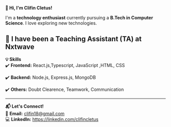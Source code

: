 **👋 Hi, I'm Clifin Cletus!**  

I'm a **technology enthusiast** currently pursuing a **B.Tech in Computer Science**. I love exploring new technologies.

🚀 **I have been a Teaching Assistant (TA) at Nxtwave**
---

 **💡 Skills**  
✔️ **Frontend:** React.js,Typescript, JavaScript ,HTML, CSS

✔️ **Backend:** Node.js, Express.js, MongoDB

✔️ **Others:** Doubt Clearence, Teamwork, Communication

---

 **📬 Let's Connect!**  
📧 **Email:** clifin18@gmail.com    
💻 **LinkedIn:** https://linkedin.com/clifincletus 

<!---
ClifinCletus/ClifinCletus is a ✨ special ✨ repository because its `README.md` (this file) appears on your GitHub profile.
You can click the Preview link to take a look at your changes.
--->
